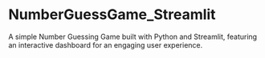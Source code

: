 # NumberGuessGame_Streamlit
A simple Number Guessing Game built with Python and Streamlit, featuring an interactive dashboard for an engaging user experience.
